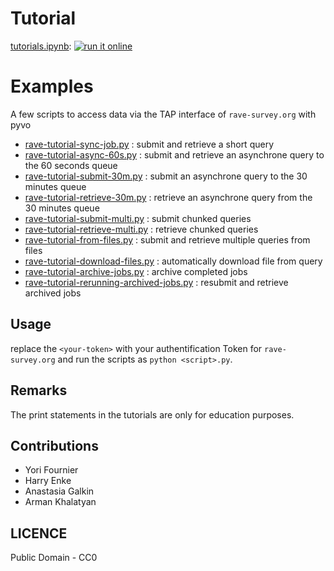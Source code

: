 # Tutorial

[tutorials.ipynb](tutorials.ipynb): [![run it online](https://mybinder.org/badge_logo.svg)](https://mybinder.org/v2/gh/agy-why/rave-tap-pyvo-tutorials/master?filepath=tutorials.ipynb)

# Examples 

A few scripts to access data via the TAP interface of `rave-survey.org` with pyvo

* [rave-tutorial-sync-job.py](rave-tutorial-sync-job.py) : submit and retrieve a short query
* [rave-tutorial-async-60s.py](rave-tutorial-async-60s.py) : submit and retrieve an asynchrone query to the 60 seconds queue
* [rave-tutorial-submit-30m.py](rave-tutorial-submit-30m.py) : submit an asynchrone query to the 30 minutes queue
* [rave-tutorial-retrieve-30m.py](rave-tutorial-retrieve-30m.py) : retrieve an asynchrone query from the 30 minutes queue
* [rave-tutorial-submit-multi.py](rave-tutorial-submit-multi.py) : submit chunked queries
* [rave-tutorial-retrieve-multi.py](rave-tutorial-retrieve-multi.py) : retrieve chunked queries
* [rave-tutorial-from-files.py](rave-tutorial-from-files.py) : submit and retrieve multiple queries from files
* [rave-tutorial-download-files.py](rave-tutorial-download-files.py) : automatically download file from query
* [rave-tutorial-archive-jobs.py](rave-tutorial-archive-jobs.py) : archive completed jobs
* [rave-tutorial-rerunning-archived-jobs.py](rave-tutorial-rerunning-archived-jobs.py) : resubmit and retrieve archived jobs

## Usage

replace the `<your-token>` with your authentification Token for `rave-survey.org` and run the
scripts as `python <script>.py`.

## Remarks

The print statements in the tutorials are only for education purposes.

## Contributions

* Yori Fournier
* Harry Enke
* Anastasia Galkin
* Arman Khalatyan

## LICENCE

Public Domain - CC0
